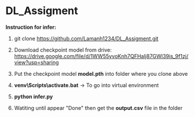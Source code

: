 # DL_Assigment

**Instruction for infer:**

 1. git clone https://github.com/Lamanh1234/DL_Assigment.git

2. Download checkpoint model from drive: https://drive.google.com/file/d/1WW55yvoKnh7QFHalj87GWl39is_9f1zj/view?usp=sharing

3. Put the checkpoint model **model.pth** into folder where you clone above

4. **venv\Scripts\activate.bat**  -> To go into virtual environment

5. **python infer.py**

6. Watiting until appear "Done" then get the **output.csv** file in the folder

